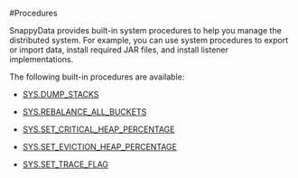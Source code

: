 #Procedures

SnappyData provides built-in system procedures to help you manage the distributed system. For example, you can use system procedures to export or import data, install required JAR files, and install listener implementations.

<!--
!!!Note
	If you enable SQL authorization, you must use the <mark> TO BE CONFIRMED [GRANT] </mark> command to grant normal users permission to use these procedures. -->
	
The following built-in procedures are available:

* [SYS.DUMP_STACKS](dump-stacks.md)

* [SYS.REBALANCE_ALL_BUCKETS](rebalance-all-buckets.md)

* [SYS.SET_CRITICAL_HEAP_PERCENTAGE](set_critical_heap_percentage.md)

* [SYS.SET_EVICTION_HEAP_PERCENTAGE](set_eviction_heap_percentage.md)

* [SYS.SET_TRACE_FLAG](set-trace-flag.md)
